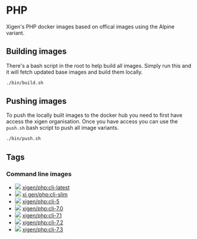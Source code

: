 # PHP
Xigen's PHP docker images based on offical images using the Alpine variant.



## Building images
There's a bash script in the root to help build all images. Simply run this and it will fetch updated base images and build them locally.
```sh
./bin/build.sh
```

## Pushing images
To push the locally built images to the docker hub you need to first have access the xigen organisation. Once you have access you can use the `push.sh` bash script to push all image variants.
```sh
./bin/push.sh
```

## Tags

### Command line images
  - [![](https://images.microbadger.com/badges/image/xigen/php:cli-latest.svg)](https://microbadger.com/images/xigen/php:cli-latest) [xigen/php:cli-latest](https://git.xigen.co.uk/docker/php/blob/master/cli/Dockerfile-7.2)
  - [![](https://images.microbadger.com/badges/image/xigen/php:cli-slim.svg)](https://microbadger.com/images/xigen/php:cli-slim) [xi    gen/php:cli-slim](https://git.xigen.co.uk/docker/php/blob/master/cli/Dockerfile-slim)
  - [![](https://images.microbadger.com/badges/image/xigen/php:cli-5.svg)](https://microbadger.com/images/xigen/php:cli-5) [xigen/php:cli-5](https://git.xigen.co.uk/docker/php/blob/master/cli/Dockerfile-5)
  - [![](https://images.microbadger.com/badges/image/xigen/php:cli-7.0.svg)](https://microbadger.com/images/xigen/php:cli-7.0) [xigen/php:cli-7.0](https://git.xigen.co.uk/docker/php/blob/master/cli/Dockerfile-7.0)
  - [![](https://images.microbadger.com/badges/image/xigen/php:cli-7.1.svg)](https://microbadger.com/images/xigen/php:cli-7.1) [xigen/php:cli-7.1](https://git.xigen.co.uk/docker/php/blob/master/cli/Dockerfile-7.1)
  - [![](https://images.microbadger.com/badges/image/xigen/php:cli-7.2.svg)](https://microbadger.com/images/xigen/php:cli-7.2) [xigen/php:cli-7.2](https://git.xigen.co.uk/docker/php/blob/master/cli/Dockerfile-7.2)
  - [![](https://images.microbadger.com/badges/image/xigen/php:cli-7.3.svg)](https://microbadger.com/images/xigen/php:cli-7.3) [xigen/php:cli-7.3](https://git.xigen.co.uk/docker/php/blob/master/cli/Dockerfile-7.3)
